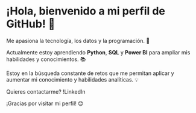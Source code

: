 # ¡Hola, bienvenido a mi perfil de GitHub! 👋

Me apasiona la tecnología, los datos y la programación. 🚀

Actualmente estoy aprendiendo **Python**, **SQL** y **Power BI** para ampliar mis habilidades y conocimientos. 📚

Estoy en la búsqueda constante de retos que me permitan aplicar y aumentar mi conocimiento y habilidades analíticas. 💡

Quieres contactarme? !LinkedIn

¡Gracias por visitar mi perfil! 😊
